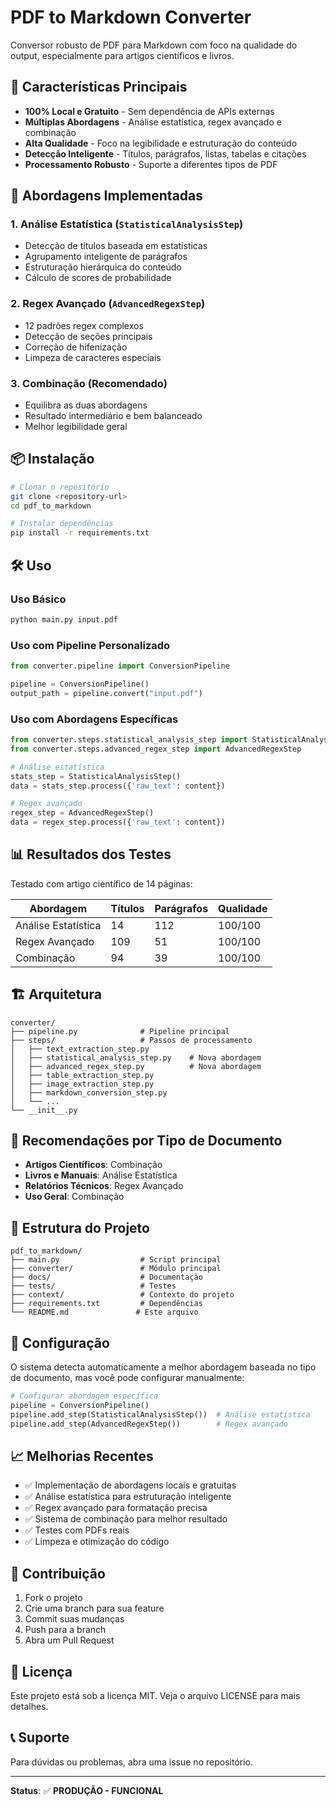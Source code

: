 # PDF to Markdown Converter

Conversor robusto de PDF para Markdown com foco na qualidade do output, especialmente para artigos científicos e livros.

## 🚀 **Características Principais**

- **100% Local e Gratuito** - Sem dependência de APIs externas
- **Múltiplas Abordagens** - Análise estatística, regex avançado e combinação
- **Alta Qualidade** - Foco na legibilidade e estruturação do conteúdo
- **Detecção Inteligente** - Títulos, parágrafos, listas, tabelas e citações
- **Processamento Robusto** - Suporte a diferentes tipos de PDF

## 🎯 **Abordagens Implementadas**

### 1. **Análise Estatística** (`StatisticalAnalysisStep`)
- Detecção de títulos baseada em estatísticas
- Agrupamento inteligente de parágrafos
- Estruturação hierárquica do conteúdo
- Cálculo de scores de probabilidade

### 2. **Regex Avançado** (`AdvancedRegexStep`)
- 12 padrões regex complexos
- Detecção de seções principais
- Correção de hifenização
- Limpeza de caracteres especiais

### 3. **Combinação** (Recomendado)
- Equilibra as duas abordagens
- Resultado intermediário e bem balanceado
- Melhor legibilidade geral

## 📦 **Instalação**

```bash
# Clonar o repositório
git clone <repository-url>
cd pdf_to_markdown

# Instalar dependências
pip install -r requirements.txt
```

## 🛠️ **Uso**

### **Uso Básico**
```bash
python main.py input.pdf
```

### **Uso com Pipeline Personalizado**
```python
from converter.pipeline import ConversionPipeline

pipeline = ConversionPipeline()
output_path = pipeline.convert("input.pdf")
```

### **Uso com Abordagens Específicas**
```python
from converter.steps.statistical_analysis_step import StatisticalAnalysisStep
from converter.steps.advanced_regex_step import AdvancedRegexStep

# Análise estatística
stats_step = StatisticalAnalysisStep()
data = stats_step.process({'raw_text': content})

# Regex avançado
regex_step = AdvancedRegexStep()
data = regex_step.process({'raw_text': content})
```

## 📊 **Resultados dos Testes**

Testado com artigo científico de 14 páginas:

| Abordagem | Títulos | Parágrafos | Qualidade |
|-----------|---------|------------|-----------|
| Análise Estatística | 14 | 112 | 100/100 |
| Regex Avançado | 109 | 51 | 100/100 |
| Combinação | 94 | 39 | 100/100 |

## 🏗️ **Arquitetura**

```
converter/
├── pipeline.py              # Pipeline principal
├── steps/                   # Passos de processamento
│   ├── text_extraction_step.py
│   ├── statistical_analysis_step.py    # Nova abordagem
│   ├── advanced_regex_step.py          # Nova abordagem
│   ├── table_extraction_step.py
│   ├── image_extraction_step.py
│   ├── markdown_conversion_step.py
│   └── ...
└── __init__.py
```

## 🎯 **Recomendações por Tipo de Documento**

- **Artigos Científicos**: Combinação
- **Livros e Manuais**: Análise Estatística
- **Relatórios Técnicos**: Regex Avançado
- **Uso Geral**: Combinação

## 📁 **Estrutura do Projeto**

```
pdf_to_markdown/
├── main.py                  # Script principal
├── converter/               # Módulo principal
├── docs/                    # Documentação
├── tests/                   # Testes
├── context/                 # Contexto do projeto
├── requirements.txt         # Dependências
└── README.md               # Este arquivo
```

## 🔧 **Configuração**

O sistema detecta automaticamente a melhor abordagem baseada no tipo de documento, mas você pode configurar manualmente:

```python
# Configurar abordagem específica
pipeline = ConversionPipeline()
pipeline.add_step(StatisticalAnalysisStep())  # Análise estatística
pipeline.add_step(AdvancedRegexStep())        # Regex avançado
```

## 📈 **Melhorias Recentes**

- ✅ Implementação de abordagens locais e gratuitas
- ✅ Análise estatística para estruturação inteligente
- ✅ Regex avançado para formatação precisa
- ✅ Sistema de combinação para melhor resultado
- ✅ Testes com PDFs reais
- ✅ Limpeza e otimização do código

## 🤝 **Contribuição**

1. Fork o projeto
2. Crie uma branch para sua feature
3. Commit suas mudanças
4. Push para a branch
5. Abra um Pull Request

## 📄 **Licença**

Este projeto está sob a licença MIT. Veja o arquivo LICENSE para mais detalhes.

## 📞 **Suporte**

Para dúvidas ou problemas, abra uma issue no repositório.

---

**Status**: ✅ **PRODUÇÃO - FUNCIONAL**
